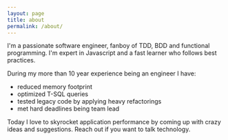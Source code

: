 ```yaml
---
layout: page
title: about
permalink: /about/
---
```


I'm a passionate software engineer, fanboy of TDD, BDD and functional programming. I'm expert in Javascript and a fast learner who follows best practices.

During my more than 10 year experience being an engineer I have:

 - reduced memory footprint
 - optimized T-SQL queries
 - tested legacy code by applying heavy refactorings
 - met hard deadlines being team lead

Today I love to skyrocket application performance by coming up with crazy ideas and suggestions. Reach out if you want to talk technology.
